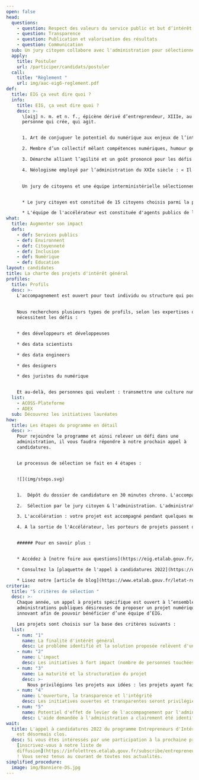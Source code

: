 ```yaml
---
open: false
head:
  questions:
    - question: Respect des valeurs du service public et but d’intérêt général
    - question: Transparence
    - question: Publication et valorisation des résultats
    - question: Communication
  sub: Un jury citoyen collabore avec l'administration pour sélectionner les projets d'intérêt général.
  apply:
    title: Postuler
    url: /participer/candidats/postuler
  call:
    title: "Règlement "
    url: img/aac-eig6-reglement.pdf
def:
  title: EIG ça veut dire quoi ?
  info:
    title: EIG, ça veut dire quoi ?
    desc: >-
      \[əiʒ] n. m. et n. f., épicène dérivé d’entreprendeur, XIIIe, au sens de
      personne qui crée, qui agit.


      1. Art de conjuguer le potentiel du numérique aux enjeux de l’intérêt général.

      2. Membre d’un collectif mêlant compétences numériques, humour geek et appétence pour les valeurs d’ouverture.

      3. Démarche alliant l’agilité et un goût prononcé pour les défis propres à l’administration, afin de créer de nouvelles solutions pour les usagers et les agents publics.

      4. Néologisme employé par l’administration du XXIe siècle : « Il faut qu’on s’EIGise » ayant remplacé - le « moderniser le service public par le numérique » du XXe siècle
      

      Un jury de citoyens et une équipe interministérielle sélectionnent ensemble les projets qui intègrent l'Accélérateur. L'administration pré-sélectionne les projets sur la base d’une expertise technique. Elle en évalue la solidité, la faisabilité et l'impact potentiel, ainsi que l’aide que les pouvoirs publics sont susceptibles de lui apporter sur la base de critères. Le jury citoyen se prononce sur la dimension d’utilité et d'intérêt général du projet, et sur sa capacité à répondre à un enjeu social, environnemental ou économique important. 


      * Le jury citoyen est constitué de 15 citoyens choisis parmi la population française évalue les projets qui candidatent à l'Accélérateur sur leur dimension d'intérêt général, et leur capacité à répondre à un enjeu important pour les français remet un avis sur les projets

      * L'équipe de l'accélérateur est constituée d'agents publics de l'administration évalue les dossiers de candidatures sur les autres critères : techniques, maturité etc. mobilise les bonnes expertises au sein de l'administration si besoin
what:
  title: Augmenter son impact
  defs:
    - def: Services publics
    - def: Environnent
    - def: Citoyenneté
    - def: Inclusion
    - def: Numérique
    - def: Education
layout: candidates
title: La charte des projets d'intérêt général
profiles:
  title: Profils
  desc: >-
    L'accompagnement est ouvert pour tout individu ou structure qui porte un projet d'intérêt général en résonance avec les chantiers prioritaires du gouvernement.
    
    
    Nous recherchons plusieurs types de profils, selon les expertises que
    nécessitent les défis :


    * des développeurs et développeuses

    * des data scientists 

    * des data engineers

    * des designers

    * des juristes du numérique


    Et au-delà, des personnes qui veulent : transmettre une culture numérique à l’administration, s’engager dans l’open data et l’open source, participer à la mutualisation et à la réutilisation des produits et des données.
  list:
    - ACOSS-Plateforme
    - ADEX
  sub: Découvrez les initiatives lauréates
how:
  title: Les étapes du programme en détail
  desc: >-
    Pour rejoindre le programme et ainsi relever un défi dans une
    administration, il vous faudra répondre à notre prochain appel à
    candidatures. 


    Le processus de sélection se fait en 4 étapes : 


    ![](img/steps.svg)


    1.  Dépôt du dossier de candidature en 30 minutes chrono. L'accompagnement est ouvert pour tout individu ou structure qui porte un projet d'intérêt général. Pour postuler, répondez à notre formulaire simplifié, et recevez une réponse rapidement.

    2.  Sélection par le jury citoyen & l'administration. L'administration & un jury de citoyens sélectionnent les initiatives les plus pertinentes.

    3. L'accélération : votre projet est accompagné pendant quelques mois. Les projets retenus intègrent ensemble une même promotion au sein du programme d'accélération. Pendant quelques mois, l'équipe interministérielle et ses partenaires leur apportent leur aide pour consolider le projet. Passage en comité d'engagement & déploiement

    4. A la sortie de l'Accélérateur, les porteurs de projets passent devant un comité d'engagement. Constitué de sponsors publics et privés, qui pourront apporter des contributions pour soutenir leur développement. Ainsi consolidé avec l'aide de l'administration et ses partenaires, votre projet est prêt à voler de ses propres ailes !


    ###### Pour en savoir plus :


    * Accédez à [notre foire aux questions](https://eig.etalab.gouv.fr/participer/candidats/faq/)

    * Consultez la [plaquette de l'appel à candidatures 2022](https://eig.etalab.gouv.fr/img/aac-eig6-plaquette.pdf)

    * Lisez notre [article de blog](https://www.etalab.gouv.fr/letat-recherche-des-profils-du-numerique-rejoignez-les-entrepreneurs-dinteret-general/)
criteria:
  title: "5 critères de sélection "
  desc: >-
    Chaque année, un appel à projets spécifique est ouvert à l’ensemble des
    administrations publiques désireuses de proposer un projet numérique
    innovant afin de pouvoir bénéficier d’une équipe d’EIG.

    Les projets sont choisis sur la base des critères suivants :
  list:
    - num: "1"
      name: La finalité d'intérêt général
      desc: Le problème identifié et la solution proposée relèvent d'une préoccupation d'intérêt général, voire s'inscrivent dans une politique publique prioritaire ou stratégique
    - num: "2"
      name: L'impact
      desc: Les initiatives à fort impact (nombre de personnes touchées, capacité à traiter une cause racine), diffusables à large échelle et réplicables seront privilégiées
    - num: "3"
      name: La maturité et la structuration du projet
      desc: >-
        Nous privilégions les projets aux idées : les projets ayant fait leurs preuves, ayant déjà commencé à travailler sur le terrain, ayant déjà mis un premier produit en production, et portés par une équipe solide seront privilégiés
    - num: "4"
      name: L'ouverture, la transparence et l'intégrité
      desc: Les initiatives ouvertes et transparentes seront privilégiées, elles devront bien sûr respecter le cadre légal en vigueur
    - num: "5"
      name: Potentiel d'effet de levier de l'accompagnement par l'administration
      desc: L'aide demandée à l'administration a clairement été identifiée, et permettra au projet de passer une étape importante de son développement
wait:
  title: L'appel à candidatures 2022 du programme Entrepreneurs d'Intérêt Général
    est désormais clos.
  desc: Si vous êtes intéressés par une participation à la prochaine promotion,
    [inscrivez-vous à notre liste de
    diffusion](https://infolettres.etalab.gouv.fr/subscribe/entrepreneur-interet-general@mail.etalab.studio)
    ! Vous serez tenus au courant de toutes nos actualités.
simplified_procedure:
  image: img/Banniere-DS.jpg
---
```

